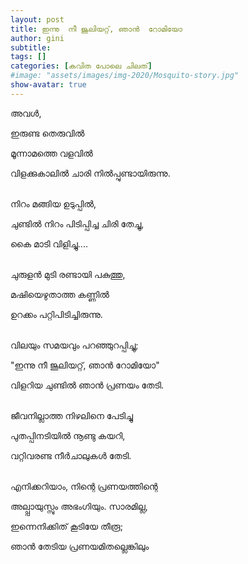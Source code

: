 ```yaml
---
layout: post
title: ഇന്നു  നീ ജൂലിയറ്റ്, ഞാന്‍  റോമിയോ
author: gini
subtitle: 
tags: []
categories: [കവിത പോലെ ചിലത്]
#image: "assets/images/img-2020/Mosquito-story.jpg"
show-avatar: true
---
```


അവള്‍,

ഇരുണ്ട തെരുവില്‍

മൂന്നാമത്തെ വളവില്‍

വിളക്കുകാലില്‍ ചാരി നില്‍പ്പുണ്ടായിരുന്നു.

<br>
നിറം മങ്ങിയ ഉടുപ്പില്‍,

ചുണ്ടില്‍ നിറം പിടിപ്പിച്ച ചിരി തേച്ചു,

കൈ മാടി വിളിച്ചു....

<br>
ചുരുളന്‍ മുടി രണ്ടായി പകുത്തു,

മഷിയെഴുതാത്ത കണ്ണില്‍

ഉറക്കം പറ്റിപിടിച്ചിരുന്നു.

<br>
വിലയും സമയവും പറഞ്ഞുറപ്പിച്ചു;

"ഇന്നു നീ ജൂലിയറ്റ്, ഞാന്‍ റോമിയോ"

വിളറിയ ചുണ്ടില്‍ ഞാന്‍ പ്രണയം തേടി.

<br>
ജീവനില്ലാത്ത നിഴലിനെ പേടിച്ചു

പുതപ്പിനടിയില്‍ നൂണ്ടു കയറി,

വറ്റിവരണ്ട നീര്‍ചാലുകള്‍ തേടി.

<br>
എനിക്കറിയാം, നിന്റെ പ്രണയത്തിന്റെ

അല്പ്പായുസ്സും അഭംഗിയും. സാരമില്ല,

ഇന്നെനിക്കിത് കൂടിയേ തീരൂ;

ഞാന്‍ തേടിയ പ്രണയമിതല്ലെങ്കിലും
